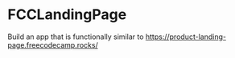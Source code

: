 # FCCLandingPage
Build an app that is functionally similar to https://product-landing-page.freecodecamp.rocks/

